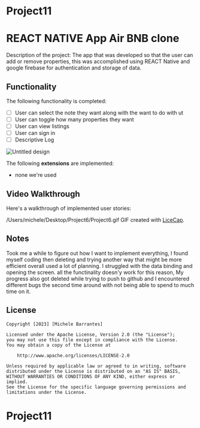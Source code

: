 # Project11

# REACT NATIVE App Air BNB clone
Description of the project:
The app that was developed so that the user can add or remove properties, this was accomplished using REACT Native and google firebase for authentication and storage of data. 
## Functionality 

The following functionality is completed:

* [ ] User can select the note they want along with the want to do with ut 
* [ ] User can toggle how many properties they want
* [ ] User can view listings
* [ ] User can sign in
* [ ] Descriptive Log

![Untitled design](https://github.com/m1chele11/Project11/assets/143828201/93b62bd8-8cd4-4b59-9094-ae6a1090c735)

The following **extensions** are implemented:
* none we're used 

## Video Walkthrough

Here's a walkthrough of implemented user stories:

/Users/michele/Desktop/Project6/Project6.gif
GIF created with [LiceCap](http://www.cockos.com/licecap/).

## Notes
Took me a while to figure out how I want to implement everything, I found myself coding then deleting and trying another way that might be more efficient overall used a lot of planning. I struggled with the data binding and opening the screen. all the functinality doesn'y work for this reason, My progress also got deleted while trying to push to github and I encountered different bugs the second time around with not being able to spend to much time on it. 

## License

    Copyright [2023] [Michele Barrantes]

    Licensed under the Apache License, Version 2.0 (the "License");
    you may not use this file except in compliance with the License.
    You may obtain a copy of the License at

        http://www.apache.org/licenses/LICENSE-2.0

    Unless required by applicable law or agreed to in writing, software
    distributed under the License is distributed on an "AS IS" BASIS,
    WITHOUT WARRANTIES OR CONDITIONS OF ANY KIND, either express or implied.
    See the License for the specific language governing permissions and
    limitations under the License.
# Project11
